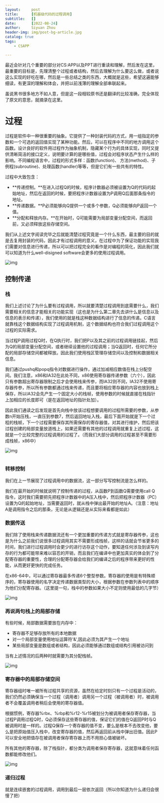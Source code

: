 ```yaml
---
layout:     post
title:		[机器级代码的过程调用]
subtitle:   []
date:       [2022-08-24]
author:     Siyuan Zhou
header-img: img/post-bg-article.jpg
catalog: true
tags:
    - CSAPP

---
```


 最近会针对几个重要的部分对CS:APP以及PPT进行重读和理解，然后发在这里，最重要的目标是，先理清整个过程或者结构，然后去理解为什么要这么做，或者说这么实现的好吃在哪，然后是一些总结之类的东西，大概就是这些，希望这遍能够细读，有更深的理解和体会，并把以前浅薄的理解全部串联起来。

虽说黑书很多地方不如人意，但是这一段相较原书还是翻译的比较准确，完全体现了原文的意思，就摘录在这里。



# 过程

过程是软件中一种很重要的抽象。它提供了一种封装代码的方式，用一组指定的参数和一个可选的返回值实现了某种功能。然后，可以在程序中不同的地方调用这个函数。设计良好的软件用过程作为抽象机制，隐藏某个行为的具体实现，同时又提供清晰简洁的接口定义，说明要计算的是哪些值，过程会对程序状态产生什么样的影响。不同编程语言中，过程的形式多样：函数(function)、 方法(method)、子例程(subroutine)、处理函数(handler)等等，但是它们有一些共有的特性。

过程中大致包含：

- **传递控制。**在进入过程Q的时候，程序计数器必须被设置为Q的代码的起始地址，然后在返回的时候，要把程序计数器设置为P调用Q后面那条指令的地址。
- **传递数据。**P必须能够向Q提供一个或多个参数，Q必须能够向P返回一个值。
- **分配和释放内存。**在开始时，Q可能需要为局部变量分配空间，而返回前，又必须释放这些存储空间。

我们从上述文字阅读完毕之后就能清楚过程究竟是一个什么东西，最主要的目的就是去复用封装的代码，因此才有过程调用的意义，在过程中为了保证功能的实现我们需要对信息进行传递，所以可以把过程完全的看作是对编程的简化，因此我们就可以知道为什么well-disigned software会更多的使用过程调用。

![img](https://img-blog.csdnimg.cn/2ed78f5a06b34c84b7f2fd5386f7fc07.png)![点击并拖拽以移动](data:image/gif;base64,R0lGODlhAQABAPABAP///wAAACH5BAEKAAAALAAAAAABAAEAAAICRAEAOw==)



## 控制传递

### 栈

我们上述讨论了为什么要有过程调用，所以就要清楚过程调用到底需要什么，我们需要相关的信息才能相关的功能实现（这也是为什么第二章先去讲什么是信息以及信息的表示和传递），我们使用的就是栈这种数据结构进行了信息的传递。C语言就靠栈这个数据结构实现了过程调用机制，这个数据结构也符合我们过程调用这个过程的实际需求。

当过程P调用过程Q时，在Q执行时，我们把P以及其之前的过程调用链挂起，然后为Q的局部变量分配空间，或者继续设置他的过程调用；当Q返回时，任何它所分配的局部存储空间都被释放。因此我们使用栈区管理存储空间以及控制和数据相关信息。

我们通过pushq和popq指令对数据进行操作，通过加减相应数值在栈上分配空间。我们注意，x86和IA32在此处不同，x86使用寄存器传递参数（六个），因此只有参数超出寄存器限制之后才会使用栈来传参，而IA32则不同，IA32不使用寄存器传参，所以所有参数都通过栈来传递，而且要将相应寄存器的内容也放到栈上保存，所以IA32会先产生一个固定大小的栈帧，使用参数的时候就直接在栈指针上加相应的长度即可（是在返回地址的指针处加）。

因此我们通读之后发现是首先向栈中放该过程想要调用的过程所需要的参数，从参数n开始压栈，一直压到参数7，然后返回地址入栈，最后下面开始就是下一个过程的栈帧，下一个过程需要保存其所需保存的寄存器值，对其进行维护，然后把该过程创建的局部变量放道栈上，如果还需要有其他的过程调用就重复上述过程，这就是一个比较完整的过程调用的过程了。（而我们大部分调用的过程甚至不需要形成栈帧，x86中）

![img](https://img-blog.csdnimg.cn/c21d7d9f4f56402e8c3075d60179a78b.png)

![点击并拖拽以移动](data:image/gif;base64,R0lGODlhAQABAPABAP///wAAACH5BAEKAAAALAAAAAABAAEAAAICRAEAOw==)





### 转移控制

我们在上一节展现了过程调用中的数据流，这一部分写写控制流是怎么样的。

我们在最开始的时候就说明了控制传递的过程，从函数P到函数Q需要使用call Q指令，这时我们需要把先把程序计数器中的A压入栈中，然后把程序计数器（PC）设置为Q的起始地址，当需要返回时，就从栈中弹出最开始的地址A。（注意：地址A是调用指令之后的那条，无论是从逻辑还是从实际来看都是如此）

### 数据传送

我们除了使用栈来传递数据流还有一个更加重要的传递方式就是寄存器传参，这也是为什么之前我们说很多过程调用其实不需要形成栈帧，这样的话就会节省更多的时间，我们进行过程调用时会更少的进行访存这个动作，要知道任何涉及到读写内存的行为都可能带来难以容忍的开销，而且我们在编译中也更加真实的体会到了分配寄存器的重要性，合理的分配寄存器会给我们的编译之后的程序带来更好的性能，从而更好更快的完成任务。

在x86-64中，可以通过寄存器最多传递6个整型参数。寄存器的使用是有特殊顺序的，寄存器使用的名字决定传递数据类型的大小，根据参数在参数列表中的顺序为他们分配寄存器。（这里提一句，栈中的参数如果大小不定则使用最低的几字节）

![img](https://img-blog.csdnimg.cn/525f139fa8e941a5a27f773873d1af56.png)![点击并拖拽以移动](data:image/gif;base64,R0lGODlhAQABAPABAP///wAAACH5BAEKAAAALAAAAAABAAEAAAICRAEAOw==)



### 再说两句栈上的局部存储

有些时候，局部数据需要放在内存中：

- 寄存器不足够存放所有的本地数据
- 对一个局部变量使用地址运算符'&',因此必须为其产生一个地址
- 某些局部变量是数组或者结构，因此必须能够通过数组或结构引用被访问到

当有上述情况的后两种时就需要为其分配栈帧。

![img](https://img-blog.csdnimg.cn/08d76ddf00064d3fa8d3adc367acd6d4.png)![点击并拖拽以移动](data:image/gif;base64,R0lGODlhAQABAPABAP///wAAACH5BAEKAAAALAAAAAABAAEAAAICRAEAOw==)



### 寄存器中的局部存储空间

寄存器组时唯一被所有过程共享的资源，虽然在给定时刻只有一个过程是活动的，我们仍然必须确保当一个过程（调用者）调用另一个过程（被调用者）时，被调用者不会覆盖调用者稍后会使用的寄存器值。

根据惯例，寄存器%rbx、%rbp和%r12-%r15被划分为被调用者保存寄存器，当过程P调用过程Q时，Q必须保存这些寄存器的值，保证它们的值在Q返回P时与Q被调用时是一样的。过程Q保存一个寄存器的值不变，要么是根本不去改变他，要么是把原始值压入栈中，改变寄存器的值，然后再返回前从栈中弹出旧值。因此P可以安全地把值存在被调用者保存寄存器上而不用担心值被破坏。

所有其他的寄存器，除了栈指针，都分类为调用者保存寄存器，这就意味着任何函数都能修改他们。

![img](https://img-blog.csdnimg.cn/9e24eaa0fc9c4b47b80788b8666d87ec.png)![点击并拖拽以移动](data:image/gif;base64,R0lGODlhAQABAPABAP///wAAACH5BAEKAAAALAAAAAABAAEAAAICRAEAOw==)



### 递归过程

就是连续嵌套的过程调用，调用到最后一层依次返回（所以你知道为什么递归会很慢了把）
